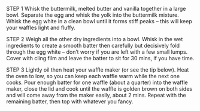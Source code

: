 STEP 1
Whisk the buttermilk, melted butter and vanilla together in a large bowl. Separate the egg and whisk the yolk into the buttermilk mixture. Whisk the egg white in a clean bowl until it forms stiff peaks – this will keep your waffles light and fluffy.

STEP 2
Weigh all the other dry ingredients into a bowl. Whisk in the wet ingredients to create a smooth batter then carefully but decisively fold through the egg white – don’t worry if you are left with a few small lumps. Cover with cling film and leave the batter to sit for 30 mins, if you have time.

STEP 3
Lightly oil then heat your waffle maker (or see the tip below). Heat the oven to low, so you can keep each waffle warm while the next one cooks. Pour enough batter for one waffle (about a quarter) into the waffle maker, close the lid and cook until the waffle is golden brown on both sides and will come away from the maker easily, about 2 mins. Repeat with the remaining batter, then top with whatever you fancy.
